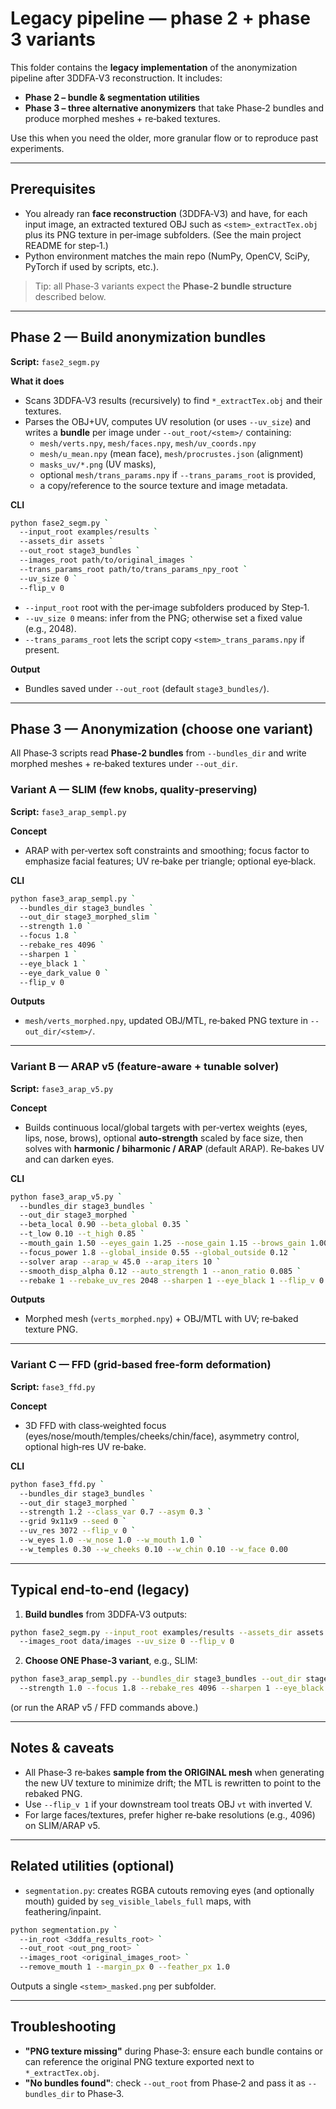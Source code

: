 # Legacy pipeline — phase 2 + phase 3 variants

This folder contains the **legacy implementation** of the anonymization pipeline after 3DDFA‑V3 reconstruction. It includes:

- **Phase 2 – bundle & segmentation utilities**
- **Phase 3 – three alternative anonymizers** that take Phase‑2 bundles and produce morphed meshes + re‑baked textures.

Use this when you need the older, more granular flow or to reproduce past experiments.

---

## Prerequisites
- You already ran **face reconstruction** (3DDFA‑V3) and have, for each input image, an extracted textured OBJ such as `<stem>_extractTex.obj` plus its PNG texture in per‑image subfolders. (See the main project README for step‑1.)
- Python environment matches the main repo (NumPy, OpenCV, SciPy, PyTorch if used by scripts, etc.).

> Tip: all Phase‑3 variants expect the **Phase‑2 bundle structure** described below.

---

## Phase 2 — Build anonymization bundles
**Script:** `fase2_segm.py`

**What it does**
- Scans 3DDFA‑V3 results (recursively) to find `*_extractTex.obj` and their textures.
- Parses the OBJ+UV, computes UV resolution (or uses `--uv_size`) and writes a **bundle** per image under `--out_root/<stem>/` containing:
  - `mesh/verts.npy`, `mesh/faces.npy`, `mesh/uv_coords.npy`
  - `mesh/u_mean.npy` (mean face), `mesh/procrustes.json` (alignment)
  - `masks_uv/*.png` (UV masks),
  - optional `mesh/trans_params.npy` if `--trans_params_root` is provided,
  - a copy/reference to the source texture and image metadata.

**CLI**
```bash
python fase2_segm.py `
  --input_root examples/results `
  --assets_dir assets `
  --out_root stage3_bundles `
  --images_root path/to/original_images `
  --trans_params_root path/to/trans_params_npy_root `
  --uv_size 0 `
  --flip_v 0
```
- `--input_root` root with the per‑image subfolders produced by Step‑1.
- `--uv_size 0` means: infer from the PNG; otherwise set a fixed value (e.g., 2048).
- `--trans_params_root` lets the script copy `<stem>_trans_params.npy` if present.

**Output**
- Bundles saved under `--out_root` (default `stage3_bundles/`).

---

## Phase 3 — Anonymization (choose one variant)
All Phase‑3 scripts read **Phase‑2 bundles** from `--bundles_dir` and write morphed meshes + re‑baked textures under `--out_dir`.

### Variant A — SLIM (few knobs, quality‑preserving)
**Script:** `fase3_arap_sempl.py`

**Concept**
- ARAP with per‑vertex soft constraints and smoothing; focus factor to emphasize facial features; UV re‑bake per triangle; optional eye‑black.

**CLI**
```bash
python fase3_arap_sempl.py `
  --bundles_dir stage3_bundles `
  --out_dir stage3_morphed_slim `
  --strength 1.0 `
  --focus 1.8 `
  --rebake_res 4096 `
  --sharpen 1 `
  --eye_black 1 `
  --eye_dark_value 0 `
  --flip_v 0
```
**Outputs**
- `mesh/verts_morphed.npy`, updated OBJ/MTL, re‑baked PNG texture in `--out_dir/<stem>/`.

---

### Variant B — ARAP v5 (feature‑aware + tunable solver)
**Script:** `fase3_arap_v5.py`

**Concept**
- Builds continuous local/global targets with per‑vertex weights (eyes, lips, nose, brows), optional **auto‑strength** scaled by face size, then solves with **harmonic / biharmonic / ARAP** (default ARAP). Re‑bakes UV and can darken eyes.

**CLI**
```bash
python fase3_arap_v5.py `
  --bundles_dir stage3_bundles `
  --out_dir stage3_morphed `
  --beta_local 0.90 --beta_global 0.35 `
  --t_low 0.10 --t_high 0.85 `
  --mouth_gain 1.50 --eyes_gain 1.25 --nose_gain 1.15 --brows_gain 1.00 `
  --focus_power 1.8 --global_inside 0.55 --global_outside 0.12 `
  --solver arap --arap_w 45.0 --arap_iters 10 `
  --smooth_disp_alpha 0.12 --auto_strength 1 --anon_ratio 0.085 `
  --rebake 1 --rebake_uv_res 2048 --sharpen 1 --eye_black 1 --flip_v 0
```
**Outputs**
- Morphed mesh (`verts_morphed.npy`) + OBJ/MTL with UV; re‑baked texture PNG.

---

### Variant C — FFD (grid‑based free‑form deformation)
**Script:** `fase3_ffd.py`

**Concept**
- 3D FFD with class‑weighted focus (eyes/nose/mouth/temples/cheeks/chin/face), asymmetry control, optional high‑res UV re‑bake.

**CLI**
```bash
python fase3_ffd.py `
  --bundles_dir stage3_bundles `
  --out_dir stage3_morphed `
  --strength 1.2 --class_var 0.7 --asym 0.3 `
  --grid 9x11x9 --seed 0 `
  --uv_res 3072 --flip_v 0 `
  --w_eyes 1.0 --w_nose 1.0 --w_mouth 1.0 `
  --w_temples 0.30 --w_cheeks 0.10 --w_chin 0.10 --w_face 0.00
```

---

## Typical end‑to‑end (legacy)
1) **Build bundles** from 3DDFA‑V3 outputs:
```bash
python fase2_segm.py --input_root examples/results --assets_dir assets --out_root stage3_bundles `
  --images_root data/images --uv_size 0 --flip_v 0
```
2) **Choose ONE Phase‑3 variant**, e.g., SLIM:
```bash
python fase3_arap_sempl.py --bundles_dir stage3_bundles --out_dir stage3_morphed_slim `
  --strength 1.0 --focus 1.8 --rebake_res 4096 --sharpen 1 --eye_black 1
```
(or run the ARAP v5 / FFD commands above.)

---

## Notes & caveats
- All Phase‑3 re‑bakes **sample from the ORIGINAL mesh** when generating the new UV texture to minimize drift; the MTL is rewritten to point to the rebaked PNG.
- Use `--flip_v 1` if your downstream tool treats OBJ `vt` with inverted V.
- For large faces/textures, prefer higher re‑bake resolutions (e.g., 4096) on SLIM/ARAP v5.

---

## Related utilities (optional)
- `segmentation.py`: creates RGBA cutouts removing eyes (and optionally mouth) guided by `seg_visible_labels_full` maps, with feathering/inpaint.
```bash
python segmentation.py `
  --in_root <3ddfa_results_root> `
  --out_root <out_png_root> `
  --images_root <original_images_root> `
  --remove_mouth 1 --margin_px 0 --feather_px 1.0
```
Outputs a single `<stem>_masked.png` per subfolder.

---

## Troubleshooting
- **\"PNG texture missing\"** during Phase‑3: ensure each bundle contains or can reference the original PNG texture exported next to `*_extractTex.obj`.
- **\"No bundles found\"**: check `--out_root` from Phase‑2 and pass it as `--bundles_dir` to Phase‑3.

